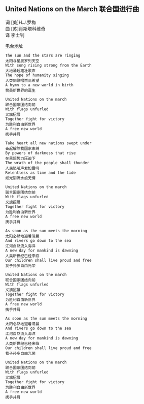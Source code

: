 ## United Nations on the March 联合国进行曲
词 [美]H.J.罗梅<br>
曲 [苏]肖斯塔科维奇<br>
译 李士钊

[电台地址](http://music.163.com/dj?id=1369426318&userid=328877362)

    The sun and the stars are ringing
    太阳与星辰罗列天空
    With song rising strong from the Earth
    大地涌起雄壮歌声
    The hope of humanity singing
    人类同歌唱崇高希望
    A hymn to a new world in birth
    赞美新世界的诞生

    United Nations on the march
    联合国家团结向前
    With flags unfurled
    义旗招展
    Together fight for victory
    为胜利自由新世界
    A free new world
    携手并肩

    Take heart all new nations swept under
    奋起解除我国家束缚
    By powers of darkness that rise
    在黑暗势力压迫下
    The wrath of the people shall thunder
    人民怒吼声发如雷鸣
    Relentless as time and the tide
    如光阴流水般无情

    United Nations on the march
    联合国家团结向前
    With flags unfurled
    义旗招展
    Together fight for victory
    为胜利自由新世界
    A free new world
    携手并肩

    As soon as the sun meets the morning
    太阳必然地迎着清晨
    And rivers go down to the sea
    江河自然流入海洋
    A new day for mankind is dawning
    人类新世纪已经来临
    Our children shall live proud and free
    我子孙多自由光荣

    United Nations on the march
    联合国家团结向前
    With flags unfurled
    义旗招展
    Together fight for victory
    为胜利自由新世界
    A free new world
    携手并肩

    As soon as the sun meets the morning
    太阳必然地迎着清晨
    And rivers go down to the sea
    江河自然流入海洋
    A new day for mankind is dawning
    人类新世纪已经来临
    Our children shall live proud and free
    我子孙多自由光荣

    United Nations on the march
    联合国家团结向前
    With flags unfurled
    义旗招展
    Together fight for victory
    为胜利自由新世界
    A free new world
    携手并肩
